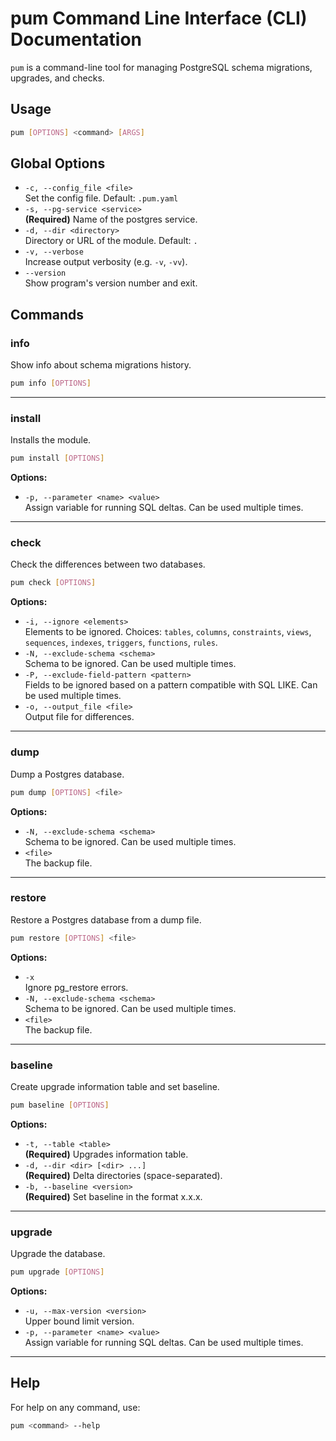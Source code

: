 # pum Command Line Interface (CLI) Documentation

`pum` is a command-line tool for managing PostgreSQL schema migrations, upgrades, and checks.

## Usage

```sh
pum [OPTIONS] <command> [ARGS]
```

## Global Options

- `-c, --config_file <file>`  
  Set the config file. Default: `.pum.yaml`
- `-s, --pg-service <service>`  
  **(Required)** Name of the postgres service.
- `-d, --dir <directory>`  
  Directory or URL of the module. Default: `.`
- `-v, --verbose`  
  Increase output verbosity (e.g. `-v`, `-vv`).
- `--version`  
  Show program's version number and exit.

## Commands

### info

Show info about schema migrations history.

```sh
pum info [OPTIONS]
```

---

### install

Installs the module.

```sh
pum install [OPTIONS]
```

**Options:**

- `-p, --parameter <name> <value>`  
  Assign variable for running SQL deltas. Can be used multiple times.

---

### check

Check the differences between two databases.

```sh
pum check [OPTIONS]
```

**Options:**

- `-i, --ignore <elements>`  
  Elements to be ignored. Choices: `tables`, `columns`, `constraints`, `views`, `sequences`, `indexes`, `triggers`, `functions`, `rules`.
- `-N, --exclude-schema <schema>`  
  Schema to be ignored. Can be used multiple times.
- `-P, --exclude-field-pattern <pattern>`  
  Fields to be ignored based on a pattern compatible with SQL LIKE. Can be used multiple times.
- `-o, --output_file <file>`  
  Output file for differences.

---

### dump

Dump a Postgres database.

```sh
pum dump [OPTIONS] <file>
```

**Options:**

- `-N, --exclude-schema <schema>`  
  Schema to be ignored. Can be used multiple times.
- `<file>`  
  The backup file.

---

### restore

Restore a Postgres database from a dump file.

```sh
pum restore [OPTIONS] <file>
```

**Options:**

- `-x`  
  Ignore pg_restore errors.
- `-N, --exclude-schema <schema>`  
  Schema to be ignored. Can be used multiple times.
- `<file>`  
  The backup file.

---

### baseline

Create upgrade information table and set baseline.

```sh
pum baseline [OPTIONS]
```

**Options:**

- `-t, --table <table>`  
  **(Required)** Upgrades information table.
- `-d, --dir <dir> [<dir> ...]`  
  **(Required)** Delta directories (space-separated).
- `-b, --baseline <version>`  
  **(Required)** Set baseline in the format x.x.x.

---

### upgrade

Upgrade the database.

```sh
pum upgrade [OPTIONS]
```

**Options:**

- `-u, --max-version <version>`  
  Upper bound limit version.
- `-p, --parameter <name> <value>`  
  Assign variable for running SQL deltas. Can be used multiple times.

---

## Help

For help on any command, use:

```sh
pum <command> --help
```
